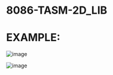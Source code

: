 # 8086-TASM-2D_LIB

# EXAMPLE:  

![image](https://user-images.githubusercontent.com/108875469/177938553-4b0db45c-2ae5-4aa4-b4c9-909827ff1796.png)

![image](https://user-images.githubusercontent.com/108875469/178046821-6ea9395c-146f-4eab-a884-87d5f0c7d975.png)
